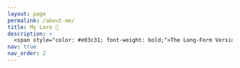 ```yaml
---
layout: page
permalink: /about-me/
title: My Lore 📜
description: >
  <span style="color: #e03c31; font-weight: bold;">The Long-Form Version of My Bio (With Pictures!)</span>
nav: true
nav_order: 2
---
```


 
